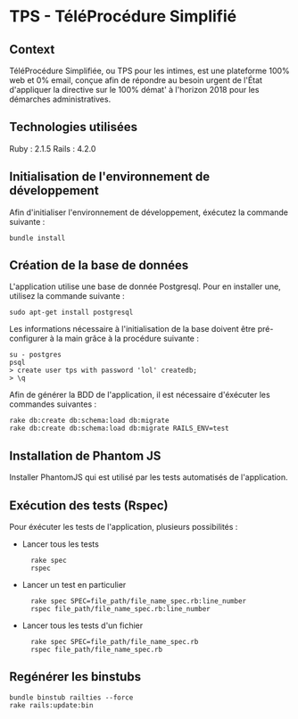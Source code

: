 # TPS - TéléProcédure Simplifié

## Context

TéléProcédure Simplifiée, ou TPS pour les intimes, est une plateforme 100% web et 0% email, conçue afin de répondre au besoin urgent de l'État d'appliquer la directive sur le 100% démat' à l'horizon 2018 pour les démarches administratives.


## Technologies utilisées

Ruby  : 2.1.5
Rails : 4.2.0


## Initialisation de l'environnement de développement

Afin d'initialiser l'environnement de développement, éxécutez la commande suivante :

    bundle install


## Création de la base de données

L'application utilise une base de donnée Postgresql. Pour en installer une, utilisez la commande suivante :

    sudo apt-get install postgresql

Les informations nécessaire à l'initialisation de la base doivent être pré-configurer à la main grâce à la procédure suivante :

    su - postgres
    psql
    > create user tps with password 'lol' createdb;
    > \q
    
    
Afin de générer la BDD de l'application, il est nécessaire d'éxécuter les commandes suivantes :

    rake db:create db:schema:load db:migrate
    rake db:create db:schema:load db:migrate RAILS_ENV=test


## Installation de Phantom JS

Installer PhantomJS qui est utilisé par les tests automatisés de l'application.


## Exécution des tests (Rspec)

Pour éxécuter les tests de l'application, plusieurs possibilités :

- Lancer tous les tests

        rake spec
        rspec

- Lancer un test en particulier

        rake spec SPEC=file_path/file_name_spec.rb:line_number
        rspec file_path/file_name_spec.rb:line_number

- Lancer tous les tests d'un fichier

        rake spec SPEC=file_path/file_name_spec.rb
        rspec file_path/file_name_spec.rb


## Regénérer les binstubs

    bundle binstub railties --force
    rake rails:update:bin
